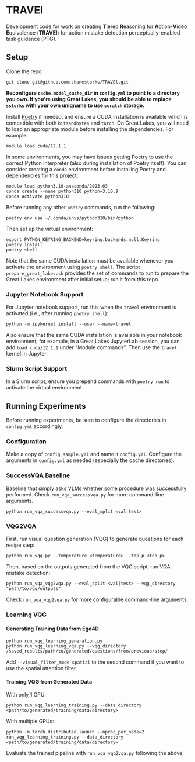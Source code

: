 # TRAVEl

Development code for work on creating **T**iered **R**easoning for **A**ction-**V**ideo **E**quiva**l**ence (**TRAVEl**) for action mistake detection perceptually-enabled task guidance (PTG).

## Setup

Clone the repo:

```
git clone git@github.com:shanestorks/TRAVEl.git
```

**Reconfigure `cache.model_cache_dir` in `config.yml` to point to a directory you own. If you're using Great Lakes, you should be able to replace `sstorks` with your own uniqname to use `scratch` storage.**

Install [Poetry](https://python-poetry.org/docs/#installing-with-the-official-installer) if needed, and ensure a CUDA installation is available which is compatible with both `bitsandbytes` and `torch`. On Great Lakes, you will need to load an appropriate module before installing the dependencies. For example:

```
module load cuda/12.1.1
```

In some environments, you may have issues getting Poetry to use the correct Python interpreter (also during installation of Poetry itself). You can consider creating a `conda` environment before installing Poetry and dependencies for this project:

```
module load python3.10-anaconda/2023.03
conda create --name python310 python=3.10.9
conda activate python310
```

Before running any other `poetry` commands, run the following:

```
poetry env use ~/.conda/envs/python310/bin/python
```

Then set up the virtual environment:

```
export PYTHON_KEYRING_BACKEND=keyring.backends.null.Keyring
poetry install
poetry shell
```

Note that the same CUDA installation must be available whenever you activate the environment using `poetry shell`. The script `prepare_great_lakes.sh` provides the set of commands to run to prepare the Great Lakes environment after initial setup; run it from this repo.

### Jupyter Notebook Support

For Jupyter notebook support, run this when the `travel` environment is activated (i.e., after running `poetry shell`):

```
python -m ipykernel install --user --name=travel
```

Also ensure that the same CUDA installation is available in your notebook environment; for example, in a Great Lakes JupyterLab session, you can add `load cuda/12.1.1` under "Module commands". Then use the `travel` kernel in Jupyter.

### Slurm Script Support

In a Slurm script, ensure you prepend commands with `poetry run` to activate the virtual environment.

## Running Experiments

Before running experiments, be sure to configure the directories in `config.yml` accordingly.

### Configuration

Make a copy of `config_sample.yml` and name it `config.yml`. Configure the arguments in `config.yml` as needed (especially the cache directories).

### SuccessVQA Baseline

Baseline that simply asks VLMs whether some procedure was successfully performed. Check `run_vqa_successvqa.py` for more command-line arguments.

```
python run_vqa_successvqa.py --eval_split <val|test>
```

### VQG2VQA

First, run visual question generation (VQG) to generate questions for each recipe step:

```
python run_vqg.py --temperature <temperature> --top_p <top_p>
```

Then, based on the outputs generated from the VQG script, run VQA mistake detection:

```
python run_vqa_vqg2vqa.py --eval_split <val|test> --vqg_directory "path/to/vqg/outputs"
```

Check `run_vqa_vqg2vqa.py` for more configurable command-line arguments.

### Learning VQG

#### Generating Training Data from Ego4D
```
python run_vqg_learning_generation.py
python run_vqg_learning_vqa.py --vqg_directory /saved_results/path/to/generated/questions/from/previous/step/
```

Add `--visual_filter_mode spatial` to the second command if you want to use the spatial attention filter.

#### Training VQG from Generated Data

With only 1 GPU:
```
python run_vqg_learning_training.py --data_directory <path/to/generated/training/data/directory>
```

With multiple GPUs:
```
python -m torch.distributed.launch --nproc_per_node=2 run_vqg_learning_training.py --data_directory <path/to/generated/training/data/directory>
```

Evaluate the trained pipeline with `run_vqa_vqg2vqa.py` following the above.